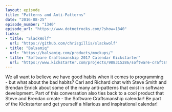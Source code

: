 ```yaml
---
layout: episode
title: "Patterns and Anti-Patterns"
date: "2016-08-25"
episode_number: "1340"
episode_url: "https://www.dotnetrocks.com/?show=1340"
links:
- title: "SlackWolf"
  url: "https://github.com/chrisgillis/slackwolf"
- title: "Balsamiq"
  url: "https://balsamiq.com/products/mockups/"
- title: "Software Craftsmanship 2017 Calendar Kickstarter"
  url: "https://www.kickstarter.com/projects/988315286/software-craftsmanship-2017-calendar"
---
```


We all want to believe we have good habits when it comes to programming - but what about the bad habits? Carl and Richard chat with Steve Smith and Brendan Enrick about some of the many anti-patterns that exist in software development. Part of this conversation also ties back to a cool product that Steve and Brendan create - the Software Craftsmanship calendar! Be part of the Kickstarter and get yourself a hilarious and inspirational calendar!
